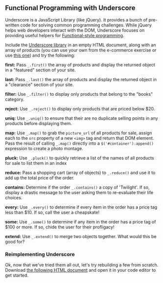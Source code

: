 ## Functional Programming with Underscore

Underscore is a JavaScript Library (like jQuery). It provides a bunch of pre-written code for solving common programming challenges. While jQuery helps web developers interact with the DOM, Underscore focuses on providing useful helpers for [Functional-style programming](//en.wikipedia.org/wiki/Functional_programming).

Include the [Underscore library](http://underscorejs.org/) in an empty HTML document, along with an array of products (you can use your own from the e-commerce exercise or use [this one](students/products.js)) and try the following:

**first:** Pass `_.first()` the array of products and display the returned object in a "featured" section of your site.

**last:** Pass `_.last()` the array of products and display the returned object in a "clearance" section of your site.

**filter:** Use `_.filter()` to display only products that belong to the "books" category.

**reject:** Use `_.reject()` to display only products that are priced below $20.

**uniq:** Use `_.uniq()` to ensure that their are no duplicate selling points in any products before displaying them.

**map:** Use `_.map()` to grab the `picture_url` of all products for sale, assign each to the `src` property of a new `<img>` tag and return that DOM element. Pass the result of calling `_.map()` directly into a `$('#container').append()` expression to create a photo montage.

**pluck:** Use `_.pluck()` to quickly retrieve a list of the names of all products for sale to list them in an index

**reduce:** Pass a shopping cart (array of objects) to `_.reduce()` and use it to add up the total price of the order.

**contains:** Determine if the order `_.contains()` a copy of 'Twilight'. If so, display a drastic message to the user asking them to re-evaluate their life choices.

**every:** Use `_.every()` to determine if every item in the order has a price tag less than $10\. If so, call the user a cheapskate!

**some:** Use `_.some()` to determine if any item in the order has a price tag of $100 or more. If so, chide the user for their profligacy!

**extend:** Use `_.extend()` to merge two objects together. What would this be good for?

### Reimplementing Underscore

Ok, now that we've tried them all out, let's try rebuilding a few from scratch. Download [the following HTML document](students/underbar.html) and open it in your code editor to get started.